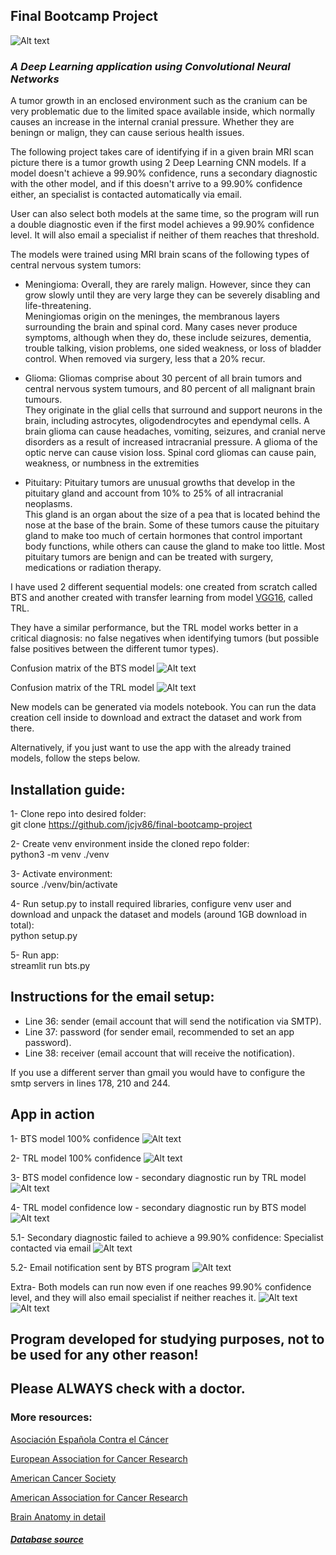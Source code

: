 ## Final Bootcamp Project

![Alt text](src/pics/samples/logo.png?raw=true "Title")

### *A Deep Learning application using Convolutional Neural Networks*

A tumor growth in an enclosed environment such as the cranium can be very problematic due to the limited space available inside, which normally causes an increase in the internal cranial pressure. Whether they are beningn or malign, they can cause serious health issues.

The following project takes care of identifying if in a given brain MRI scan picture there is a tumor growth using 2 Deep Learning CNN models. If a model doesn't achieve a 99.90% confidence, runs a secondary diagnostic with the other model, and if this doesn't arrive to a 99.90% confidence either, an specialist is contacted automatically via email.

User can also select both models at the same time, so the program will run a double diagnostic even if the first model achieves a 99.90% confidence level. It will also email a specialist if neither of them reaches that threshold.


The models were trained using MRI brain scans of the following types of central nervous system tumors:

- Meningioma: Overall, they are rarely malign. However, since they can grow slowly until they are very large they can be severely disabling and life-threatening. <br> Meningiomas origin on the meninges, the membranous layers surrounding the brain and spinal cord. Many cases never produce symptoms, although when they do, these include seizures, dementia, trouble talking, vision problems, one sided weakness, or loss of bladder control. When removed via surgery, less that a 20% recur.

- Glioma: Gliomas comprise about 30 percent of all brain tumors and central nervous system tumours, and 80 percent of all malignant brain tumours.<br>They originate in the glial cells that surround and support neurons in the brain, including astrocytes, oligodendrocytes and ependymal cells.  A brain glioma can cause headaches, vomiting, seizures, and cranial nerve disorders as a result of increased intracranial pressure. A glioma of the optic nerve can cause vision loss. Spinal cord gliomas can cause pain, weakness, or numbness in the extremities

- Pituitary: Pituitary tumors are unusual growths that develop in the pituitary gland and account from 10% to 25% of all intracranial neoplasms. <br>This gland is an organ about the size of a pea that is located behind the nose at the base of the brain. Some of these tumors cause the pituitary gland to make too much of certain hormones that control important body functions, while others can cause the gland to make too little. Most pituitary tumors are benign and can be treated with surgery, medications or radiation therapy.


I have used 2 different sequential models: one created from scratch called BTS and another created with transfer learning from model [VGG16](https://keras.io/api/applications/vgg/), called TRL.

They have a similar performance, but the TRL model works better in a critical diagnosis: no false negatives when identifying tumors (but possible false positives between the different tumor types).

Confusion matrix of the BTS model
![Alt text](src/pics/confusion_matrix_bts.png?raw=true "Title")

Confusion matrix of the TRL model
![Alt text](src/pics/confusion_matrix_trl.png?raw=true "Title")

New models can be generated via models notebook. You can run the data creation cell inside to download and extract the dataset and work from there.

Alternatively, if you just want to use the app with the already trained models, follow the steps below.

## Installation guide:

1- Clone repo into desired folder: <br>
git clone https://github.com/jcjv86/final-bootcamp-project

2- Create venv environment inside the cloned repo folder: <br>
python3 -m venv ./venv

3- Activate environment: <br>
source ./venv/bin/activate

4- Run setup.py to install required libraries, configure venv user and download and unpack the dataset and models (around 1GB download in total): <br>
python setup.py

5- Run app: <br>
streamlit run bts.py

## Instructions for the email setup:

- Line 36: sender (email account that will send the notification via SMTP).
- Line 37: password (for sender email, recommended to set an app password).
- Line 38: receiver (email account that will receive the notification). <br>

If you use a different server than gmail you would have to configure the smtp servers in lines 178, 210 and 244.

## App in action

1- BTS model 100% confidence
![Alt text](src/pics/samples/app1.png?raw=true "Title")

2- TRL model 100% confidence
![Alt text](src/pics/samples/app2.png?raw=true "Title")

3- BTS model confidence low - secondary diagnostic run by TRL model
![Alt text](src/pics/samples/app3.png?raw=true "Title")

4- TRL model confidence low - secondary diagnostic run by BTS model
![Alt text](src/pics/samples/app4.png?raw=true "Title")

5.1- Secondary diagnostic failed to achieve a 99.90% confidence: Specialist contacted via email
![Alt text](src/pics/samples/app5.png?raw=true "Title")

5.2- Email notification sent by BTS program
![Alt text](src/pics/samples/app_mail.png?raw=true "Title")

Extra- Both models can run now even if one reaches 99.90% confidence level, and they will also email specialist if neither reaches it.
![Alt text](src/pics/samples/app6.png?raw=true "Title")
![Alt text](src/pics/samples/app7.png?raw=true "Title")

## Program developed for studying purposes, not to be used for any other reason!


## Please **ALWAYS** check with a doctor.


### More resources:

[Asociación Española Contra el Cáncer](https://www.contraelcancer.es/es)

[European Association for Cancer Research](https://www.eacr.org/)

[American Cancer Society](https://cancer.org)

[American Association for Cancer Research](https://www.aacr.org/)

[Brain Anatomy in detail](https://www.physio-pedia.com/Brain_Anatomy)




##### [Database source](https://www.kaggle.com/datasets/masoudnickparvar/brain-tumor-mri-dataset)
